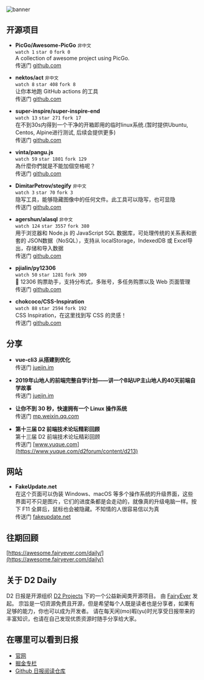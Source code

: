 ![banner](https://raw.githubusercontent.com/d2-projects/d2-daily/master/source/image/banner@2x.png)

## 开源项目

* **PicGo/Awesome-PicGo** `非中文`  
`watch 1` `star 0` `fork 0`  
A collection of awesome project using PicGo.  
传送门 [github.com](https://github.com/PicGo/Awesome-PicGo)

* **nektos/act** `非中文`  
`watch 8` `star 408` `fork 8`  
让你本地跑 GitHub actions 的工具  
传送门 [github.com](https://github.com/nektos/act)

* **super-inspire/super-inspire-end**   
`watch 13` `star 271` `fork 17`  
在不到30s内得到一个干净的开箱即用的临时linux系统.(暂时提供Ubuntu, Centos, Alpine进行测试, 后续会提供更多)  
传送门 [github.com](https://github.com/super-inspire/super-inspire-end)

* **vinta/pangu.js**   
`watch 59` `star 1801` `fork 129`  
為什麼你們就是不能加個空格呢？  
传送门 [github.com](https://github.com/vinta/pangu.js)

* **DimitarPetrov/stegify** `非中文`  
`watch 3` `star 70` `fork 3`  
隐写工具，能够隐藏图像中的任何文件。此工具可以隐写，也可显隐  
传送门 [github.com](https://github.com/DimitarPetrov/stegify)

* **agershun/alasql** `非中文`  
`watch 124` `star 3557` `fork 380`  
用于浏览器和 Node.js 的 JavaScript SQL 数据库，可处理传统的关系表和嵌套的 JSON数据（NoSQL），支持从 localStorage，IndexedDB 或 Excel导出，存储和导入数据  
传送门 [github.com](https://github.com/agershun/alasql)

* **pjialin/py12306**   
`watch 50` `star 1281` `fork 309`  
🚂 12306 购票助手，支持分布式，多账号，多任务购票以及 Web 页面管理  
传送门 [github.com](https://github.com/pjialin/py12306)

* **chokcoco/CSS-Inspiration**   
`watch 88` `star 2594` `fork 192`  
CSS Inspiration，在这里找到写 CSS 的灵感！  
传送门 [github.com](https://github.com/chokcoco/CSS-Inspiration)

## 分享

* **vue-cli3 从搭建到优化**   
传送门 [juejin.im](https://juejin.im/post/5c3c544c6fb9a049d37f5903)

* **2019年山地人的前端完整自学计划——讲一个B站UP主山地人的40天前端自学故事**   
传送门 [juejin.im](https://juejin.im/post/5c3e927a518825255d29772e#comment)

* **让你不到 30 秒，快速拥有一个 Linux 操作系统**   
传送门 [mp.weixin.qq.com](https://mp.weixin.qq.com/s/bKAyAcMdBMBZ7uff-r8PEw)

* **第十三届 D2 前端技术论坛精彩回顾**   
第十三届 D2 前端技术论坛精彩回顾  
传送门 [www.yuque.com](https://www.yuque.com/d2forum/content/d213)

## 网站

* **FakeUpdate.net**   
在这个页面可以伪装 Windows、macOS 等多个操作系统的升级界面，这些界面可不只是图片，它们的进度条都是会走动的，就像真的升级电脑一样。按下 F11 全屏后，鼠标也会被隐藏。不知情的人很容易信以为真  
传送门 [fakeupdate.net](http://fakeupdate.net/)

## 往期回顾

[https://awesome.fairyever.com/daily/](https://awesome.fairyever.com/daily/)

## 关于 D2 Daily

D2 日报是开源组织 [D2 Projects](https://github.com/d2-projects) 下的一个公益新闻类开源项目。
由 [FairyEver](https://github.com/FairyEver) 发起。
宗旨是一切资源免费且开源，但是希望每个人既是读者也是分享者，如果有足够的能力，你也可以成为开发者。
请在每天闲(mo)暇(yu)时光享受日报带来的丰富知识，也请在自己发现优质资源时随手分享给大家。
## 在哪里可以看到日报

* [官网](https://awesome.fairyever.com/daily/)
* [掘金专栏](https://juejin.im/user/57a48b632e958a006691b946)
* [Github 日报阅读仓库](https://github.com/d2-projects/d2-daily)